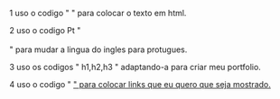
1 uso o codigo " <html> " para colocar o texto em html.

2 uso o codigo Pt " <br> </br> " para mudar a lingua do ingles para protugues.

3 uso os codigos " h1,h2,h3 " adaptando-a para criar meu portfolio.

4 uso o codigo " <a href=URL> "  para colocar links que eu quero que seja mostrado.
